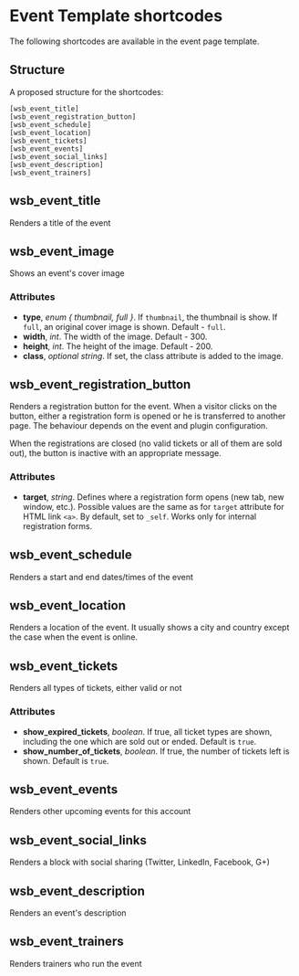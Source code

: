 # Event Template shortcodes

The following shortcodes are available in the event page template.

## Structure
A proposed structure for the shortcodes:

    [wsb_event_title]
    [wsb_event_registration_button]
    [wsb_event_schedule]
    [wsb_event_location]
    [wsb_event_tickets]
    [wsb_event_events]
    [wsb_event_social_links]
    [wsb_event_description]
    [wsb_event_trainers]

## wsb_event_title
Renders a title of the event

## wsb_event_image

Shows an event's cover image

### Attributes
* **type**, *enum { thumbnail, full }*. If `thumbnail`, the thumbnail is show. If `full`, an original cover image is shown. Default - `full`.
* **width**, *int*. The width of the image. Default - 300.
* **height**, *int*. The height of the image. Default - 200. 
* **class**, *optional string*. If set, the class attribute is added to the image.


## wsb_event_registration_button
Renders a registration button for the event. When a visitor clicks on the button,
either a registration form is opened or he is transferred to another page. The behaviour
depends on the event and plugin configuration.

When the registrations are closed (no valid tickets or all of them are sold out),
the button is inactive with an appropriate message.

### Attributes

* **target**, *string*. Defines where a registration form opens (new tab, new window, etc.). Possible values are the same as for `target` attribute for HTML link `<a>`. By default, set to `_self`. Works only for internal registration forms. 

## wsb_event_schedule
Renders a start and end dates/times of the event

## wsb_event_location
Renders a location of the event. It usually shows a city and country except the case
when the event is online.

## wsb_event_tickets
Renders all types of tickets, either valid or not

### Attributes

* **show_expired_tickets**, *boolean*. If true, all ticket types are shown, including the one which are sold out or ended. Default is `true`.
* **show_number_of_tickets**, *boolean*. If true, the number of tickets left is shown. Default is `true`.

## wsb_event_events
Renders other upcoming events for this account

## wsb_event_social_links
Renders a block with social sharing (Twitter, LinkedIn, Facebook, G+)

## wsb_event_description
Renders an event's description

## wsb_event_trainers
Renders trainers who run the event
